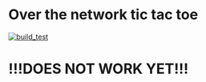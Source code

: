 # **Over the network tic tac toe**
[![build_test](https://github.com/PoliEcho/over_the_network_tic_tac_toe/actions/workflows/build-test.yml/badge.svg)](https://github.com/PoliEcho/over_the_network_tic_tac_toe/actions/workflows/build-test.yml)

# !!!DOES NOT WORK YET!!!
